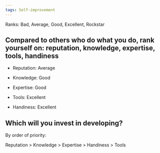 ```yaml
---
tags: Self-improvement
---
```

Ranks: Bad, Average, Good, Excellent, Rockstar
## Compared to others who do what you do, rank yourself on: reputation, knowledge, expertise, tools, handiness ##

- Reputation: Average

- Knowledge: Good

- Expertise: Good

- Tools: Excellent

- Handiness: Excellent

## Which will you invest in developing? ##

By order of priority:

Reputation > Knowledge > Expertise > Handiness > Tools
